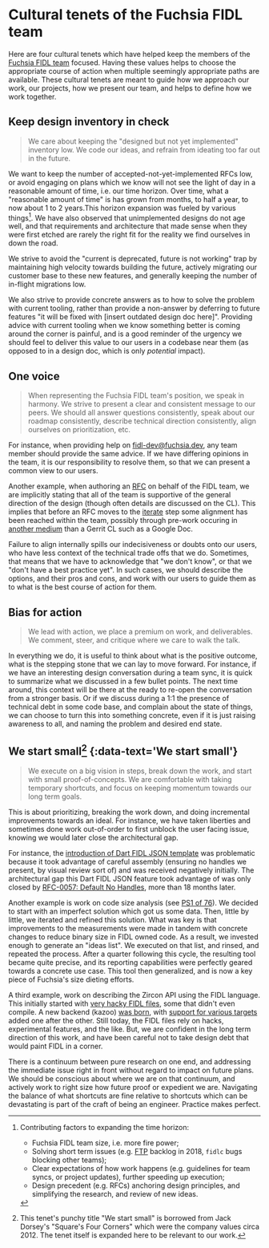 # Cultural tenets of the Fuchsia FIDL team

Here are four cultural tenets which have helped keep the members of the [Fuchsia
FIDL team](/src/fidl/OWNERS) focused. Having these values helps to choose the
appropriate course of action when multiple seemingly appropriate paths are
available. These cultural tenets are meant to guide how we approach our work,
our projects, how we present our team, and helps to define how we work together.

## Keep design inventory in check

> We care about keeping the "designed but not yet implemented" inventory low. We
> code our ideas, and refrain from ideating too far out in the future.

We want to keep the number of accepted-not-yet-implemented RFCs low, or avoid
engaging on plans which we know will not see the light of day in a reasonable
amount of time, i.e. our time horizon. Over time, what a "reasonable amount of
time" is has grown from months, to half a year, to now about 1 to 2 years.This
horizon expansion was fueled by various things[^1]. We have also observed that
unimplemented designs do not age well, and that requirements and architecture
that made sense when they were first etched are rarely the right fit for the
reality we find ourselves in down the road.

We strive to avoid the "current is deprecated, future is not working" trap by
maintaining high velocity towards building the future, actively migrating our
customer base to these new features, and generally keeping the number of
in-flight migrations low.

We also strive to provide concrete answers as to how to solve the problem with
current tooling, rather than provide a non-answer by deferring to future
features "it will be fixed with \[insert outdated design doc here\]". Providing
advice with current tooling when we know something better is coming around the
corner is painful, and is a good reminder of the urgency we should feel to
deliver this value to our users in a codebase near them (as opposed to in a
design doc, which is only _potential_ impact).

## One voice

> When representing the Fuchsia FIDL team's position, we speak in harmony. We
> strive to present a clear and consistent message to our peers. We should all
> answer questions consistently, speak about our roadmap consistently, describe
> technical direction consistently, align ourselves on prioritization, etc.

For instance, when providing help on fidl-dev@fuchsia.dev, any team member
should provide the same advice. If we have differing opinions in the team, it is
our responsibility to resolve them, so that we can present a common view to our
users.

Another example, when authoring an [RFC] on behalf of the FIDL team, we are
implicitly stating that all of the team is supportive of the general direction
of the design (though often details are discussed on the CL). This implies that
before an RFC moves to the [iterate] step some alignment has been reached
within the team, possibly through pre-work occuring in [another medium][medium]
than a Gerrit CL such as a Google Doc.

Failure to align internally spills our indecisiveness or doubts onto our users,
who have less context of the technical trade offs that we do. Sometimes, that
means that we have to acknowledge that "we don't know", or that we "don't have a
best practice yet". In such cases, we should describe the options, and their
pros and cons, and work with our users to guide them as to what is the best
course of action for them.

## Bias for action

> We lead with action, we place a premium on work, and deliverables. We comment,
> steer, and critique where we care to walk the talk.

In everything we do, it is useful to think about what is the positive outcome,
what is the stepping stone that we can lay to move forward. For instance, if we
have an interesting design conversation during a team sync, it is quick to
summarize what we discussed in a few bullet points. The next time around, this
context will be there at the ready to re-open the conversation from a stronger
basis. Or if we discuss during a 1:1 the presence of technical debt in some code
base, and complain about the state of things, we can choose to turn this into
something concrete, even if it is just raising awareness to all, and naming the
problem and desired end state.

<!-- Due to a parsing bug in the fuchsia.dev infrastructure, we have to set the
     heading for the TOC to show properly. -->
## We start small[^2] {:data-text='We start small'}

> We execute on a big vision in steps, break down the work, and start with small
> proof-of-concepts. We are comfortable with taking temporary shortcuts, and
> focus on keeping momentum towards our long term goals.

This is about prioritizing, breaking the work down,
and doing incremental improvements towards an ideal. For instance, we have taken
liberties and sometimes done work out-of-order to first unblock the user facing
issue, knowing we would later close the architectural gap.

For instance, the [introduction of Dart FIDL JSON
template](https://fuchsia-review.googlesource.com/c/topaz/+/205416) was
problematic because it took advantage of careful assembly (ensuring no handles
we present, by visual review sort of) and was received negatively initially. The
architectural gap this Dart FIDL JSON feature took advantage of was only closed
by [RFC-0057: Default No
Handles](/docs/contribute/governance/rfcs/0057_default_no_handles.md), more than
18 months later.

Another example is work on code size analysis (see [PS1 of
76](https://fuchsia-review.googlesource.com/c/fuchsia/+/378353/1)). We decided
to start with an imperfect solution which got us some data. Then, little by
little, we iterated and refined this solution. What was key is that improvements
to the measurements were made in tandem with concrete changes to reduce binary
size in FIDL owned code. As a result, we invested enough to generate an "ideas
list". We executed on that list, and rinsed, and repeated the process. After a
quarter following this cycle, the resulting tool became quite precise, and its
reporting capabilities were perfectly geared towards a concrete use case. This
tool then generalized, and is now a key piece of Fuchsia's size dieting efforts.

A third example, work on describing the Zircon API using the FIDL language. This
initially started with [very hacky FIDL
files](https://fuchsia-review.googlesource.com/c/fuchsia/+/298531/1), some that
didn't even compile. A new backend (kazoo) [was
born](https://fuchsia-review.googlesource.com/c/fuchsia/+/298790), with [support
for various
targets](https://fuchsia-review.googlesource.com/q/kazoo+owner:scottmg%2540google.com+before:2019-10-01)
added one after the other. Still today, the FIDL files rely on hacks,
experimental features, and the like. But, we are confident in the long term
direction of this work, and have been careful not to take design debt that would
paint FIDL in a corner.

There is a continuum between pure research on one end, and addressing the
immediate issue right in front without regard to impact on future plans. We
should be conscious about where we are on that continuum, and actively work to
right size how future proof or expedient we are. Navigating the balance of what
shortcuts are fine relative to shortcuts which can be devastating is part of the
craft of being an engineer. Practice makes perfect.

[^1]: Contributing factors to expanding the time horizon:

    * Fuchsia FIDL team size, i.e. more fire power;
    * Solving short term issues (e.g.
      [FTP](docs/contribute/governance/deprecated-ftp-process.md) backlog in
      2018, `fidlc` bugs blocking other teams);
    * Clear expectations of how work happens (e.g. guidelines for team syncs, or
      project updates), further speeding up execution;
    * Design precedent (e.g. RFCs) anchoring design principles, and simplifying
      the research, and review of new ideas.

[^2]: This tenet's punchy title "We start small" is borrowed from Jack Dorsey's
 "Square's Four Corners" which were the company values circa 2012. The tenet
 itself is expanded here to be relevant to our work.

<!-- link labels -->
[iterate]: /docs/contribute/governance/rfcs/rfc_process.md#iterate
[medium]: /docs/contribute/governance/rfcs/0017_folding_ftp_into_rfc.md#medium
[RFC]: /docs/contribute/governance/rfcs/rfc_process.md
